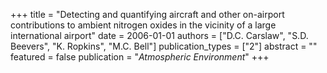 +++
title = "Detecting and quantifying aircraft and other on-airport contributions to ambient nitrogen oxides in the vicinity of a large international airport"
date = 2006-01-01
authors = ["D.C. Carslaw", "S.D. Beevers", "K. Ropkins", "M.C. Bell"]
publication_types = ["2"]
abstract = ""
featured = false
publication = "*Atmospheric Environment*"
+++

